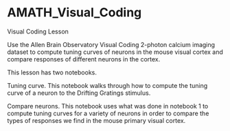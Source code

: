 # AMATH_Visual_Coding

Visual Coding Lesson

Use the Allen Brain Observatory Visual Coding 2-photon calcium imaging dataset to compute tuning curves of neurons in the mouse visual cortex and compare responses of different neurons in the cortex.

This lesson has two notebooks.

Tuning curve</b>. This notebook walks through how to compute the tuning curve of a neuron to the Drifting Gratings stimulus.

Compare neurons. This notebook uses what was done in notebook 1 to compute tuning curves for a variety of neurons in order to compare the types of responses we find in the mouse primary visual cortex.
